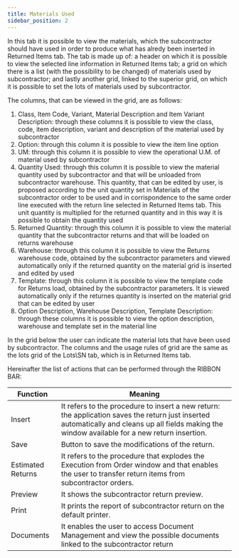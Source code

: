 ```yaml
---
title: Materials Used
sidebar_position: 2
---
```


In this tab it is possible to view the materials, which the subcontractor should have used in order to produce what has alredy been inserted in Returned Items tab. The tab is made up of: a header on which it is possible to view the selected line information in Returned Items tab; a grid on which there is a list (with the possibility to be changed) of materials used by subcontractor; and lastly another grid, linked to the superior grid, on which it is possible to set the lots of materials used by subcontractor.

The columns, that can be viewed in the grid, are as follows:


 1. Class, Item Code, Variant, Material Description and Item Variant Description: through these columns it is possible to view the class, code, item description, variant and description of the material used by subcontractor
 2. Option: through this column it is possible to view the item line option
 3. UM: through this column it is possible to view the operational U.M. of material used by subcontractor
 4. Quantity Used: through this column it is possible to view the material quantity used by subcontractor and that will be unloaded from subcontractor warehouse. This quantity, that can be edited by user, is proposed according to the unit quantity set in Materials of the subcontractor order to be used and in corrispondence to the same order line executed with the return line selected in Returned Items tab. This unit quantity is multiplied for the returned quantity and in this way it is possible to obtain the quantity used
 5. Returned Quantity: through this column it is possible to view the material quantity that the subcontractor returns and that will be loaded on returns warehouse
 6. Warehouse: through this column it is possible to view the Returns warehouse code, obtained by the subcontractor parameters and viewed automatically only if the returned quantity on the material grid is inserted and edited by used
 7. Template: through this column it is possible to view the template code for Returns load, obtained by the subcontractor parameters. It is viewed automatically only if the returnes quantity is inserted on the material grid that can be edited by user
 8. Option Description, Warehouse Description, Template Description: through these columns it is possible to view the option description, warehouse and template set in the material line

In the grid below the user can indicate the material lots that have been used by subcontractor. The columns and the usage rules of grid are the same as the lots grid of the Lots\SN tab, which is in Returned Items tab.

Hereinafter the list of actions that can be performed through the RIBBON BAR:



| Function | Meaning |
| --- | --- |
| Insert  | It refers to the procedure to insert a new return: the application saves the return just inserted automatically and cleans up all fields making the window available for a new return insertion. |
| Save | Button to save the modifications of the return. |
| Estimated Returns | It refers to the procedure that explodes the Execution from Order window and that enables the user to transfer return items from subcontractor orders. |
| Preview  | It shows the subcontractor return preview. |
| Print  | It prints the report of subcontractor return on the default printer. |
| Documents  | It enables the user to access Document Management and view the possible documents linked to the subcontractor return |






